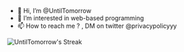 - 👋 Hi, I’m @UntilTomorrow
- 👀 I’m interested in web-based programming
- 📫 How to reach me ? , DM on twitter @privacypolicyyy

<!---
UntilTomorrow/UntilTomorrow is a ✨ special ✨ repository because its `README.md` (this file) appears on your GitHub profile.
You can click the Preview link to take a look at your changes.
--->

![UntilTomorrow's Streak](https://github-readme-streak-stats.herokuapp.com/?user=UntilTomorrow&theme=tokyonight&hide_border=false)
